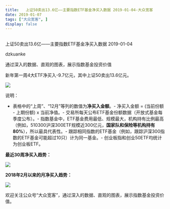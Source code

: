 ```yaml
---
title:   上证50卖出13.6亿——主要指数ETF基金净买入数据 2019-01-04-大众宽客
date: 2019-01-07
tags: ["大众宽客", ]
display: false
---
```



## 



上证50卖出13.6亿——主要指数ETF基金净买入数据 2019-01-04




dzkuanke




通过深入的数据、直观的图表，展示指数基金投资价值


新年第一周4大ETF净买入-9.7亿元，其中上证50卖出13.6亿元。

<img class="" data-copyright="0" data-ratio="1.2865671641791045" data-s="300,640" src="https://mmbiz.qpic.cn/mmbiz_png/PKw3FQPmhIgWjb17Aep6icMG5PgSPxKM01kJLicMgHC93YsGFW3nZB6a8IP01cWN3NhtLPibEdVFcDqpzQYTiatjfQ/640?wx_fmt=png" data-type="png" data-w="670" style=""/>

说明：
- 表格中的“上周”、“12月”等列的数值为**净买入金额**。- 净买入金额 = (当前份额 - 上期份额) x 当前净值。- 交易所每天公布ETF基金份额数据（开放式基金每季度公布）。- 指数基金中，ETF基金费用最低、规模最大，机构持有比例最高（例如，510300沪深300ETF规模近300亿元，**国家队和保险等机构持有80%**），所以最具代表性。- 跟踪相同指数的ETF基金（例如，跟踪沪深300指数的ETF基金可能超过10只）计为同一基金。- 创业板指和创业50ETF均统计为创业板ETF。


**最近30周净买入趋势：**

<img class="" data-copyright="0" data-ratio="0.6" data-s="300,640" src="https://mmbiz.qpic.cn/mmbiz_png/PKw3FQPmhIgWjb17Aep6icMG5PgSPxKM0rDD8yca9mkzqibYgIz3u7FXkLanG2gKKqowibz6JYVDQibVxYzcbicKTHQ/640?wx_fmt=png" data-type="png" data-w="2000" style=""/>

**2018年2月以来的月净买入趋势：**

<img class="" data-copyright="0" data-ratio="0.6" data-s="300,640" src="https://mmbiz.qpic.cn/mmbiz_png/PKw3FQPmhIgWjb17Aep6icMG5PgSPxKM0r9f1Giad7vNdItDOl21BMFCSq3oX2YSbAv9ABdtprRY1GIJJ0icjknvA/640?wx_fmt=png" data-type="png" data-w="2000" style=""/>



欢迎关注公众号“大众宽客”，通过深入的数据、直观的图表，展示指数基金投资价值。